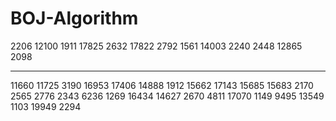 # BOJ-Algorithm

2206 
12100 
1911
17825
2632
17822
2792
1561
14003
2240
2448
12865
2098

---

11660
11725
3190
16953
17406
14888
1912
15662
17143
15685
15683
2170
2565
2776
2343
6236
1269
16434
14627
2670
4811
17070
1149
9495
13549
1103
19949
2294